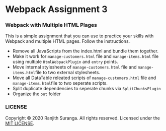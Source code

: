 # Webpack Assignment 3
### Webpack with Multiple HTML Plages

This is a simple assignment that you can use to practice your skills with Webpack and multiple HTML pages. Follow the instructions.

* Remove all JavaScripts from the index.html and bundle them together.
* Make it work for `manage-customers.html` file and `manage-items.html` file using multiple `HtmlWebpackPlugin` and `entry` points.
* Move internal stylesheets of `manage-customers.html` file and `manage-items.html`file to two external stylesheets.
* Move all DataTable releated scripts of `manage-customers.html` file and `manage-items.html`file to two seperate scripts.
* Split duplicate dependencies to seperate chunks via `SplitChunksPlugin`
* Organize the `out` folder

### LICENSE

Copyright © 2020 Ranjith Suranga. All rights reserved. Licensed under the [MIT LICENSE](LICENSE).